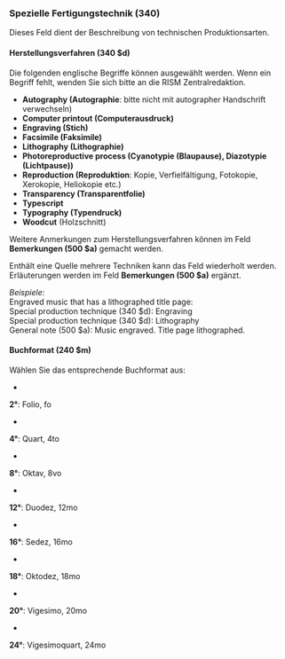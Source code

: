 ### Spezielle Fertigungstechnik (340)  

Dieses Feld dient der Beschreibung von technischen Produktionsarten.

#### Herstellungsverfahren (340 $d)

Die folgenden englische Begriffe können ausgewählt werden. Wenn ein Begriff fehlt, wenden Sie sich bitte an die RISM Zentralredaktion.

- **Autography (Autographie**: bitte nicht mit autographer Handschrift verwechseln)
- **Computer printout (Computerausdruck)**
- **Engraving (Stich)**
- **Facsimile (Faksimile)**
- **Lithography (Lithographie)**
- **Photoreproductive process (Cyanotypie (Blaupause), Diazotypie (Lichtpause))**   
- **Reproduction (Reproduktion**: Kopie, Verfielfältigung, Fotokopie, Xerokopie, Heliokopie etc.)
- **Transparency (Transparentfolie)**
- **Typescript**
- **Typography (Typendruck)**
- **Woodcut** (Holzschnitt)  

Weitere Anmerkungen zum Herstellungsverfahren können im Feld **Bemerkungen (500 $a)** gemacht werden.

Enthält eine Quelle mehrere Techniken kann das Feld wiederholt werden. Erläuterungen werden im Feld **Bemerkungen (500 $a)** ergänzt.

_Beispiele_:  
Engraved music that has a lithographed title page:  
Special production technique (340 $d): Engraving  
Special production technique (340 $d): Lithography  
General note (500 $a): Music engraved. Title page lithographed.

#### **Buchformat (240 $m)**

Wählen Sie das entsprechende Buchformat aus:

- 

**2°**: Folio, fo

- 

**4°**: Quart, 4to

- 

**8°**: Oktav, 8vo

- 

**12°**: Duodez, 12mo

- 

**16°**: Sedez, 16mo

- 

**18°**: Oktodez, 18mo

- 

**20°**: Vigesimo, 20mo

- 

**24°**: Vigesimoquart, 24mo